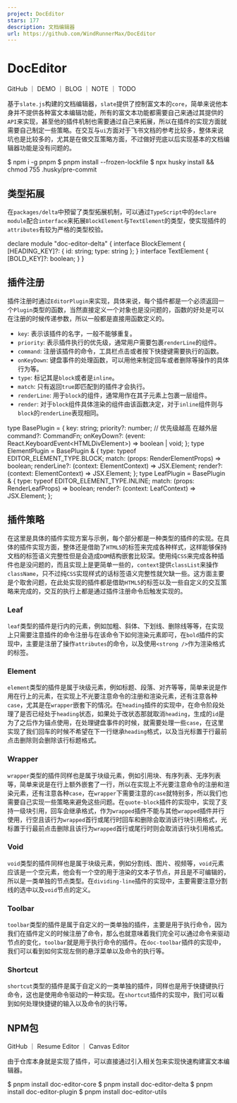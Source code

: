 ```yaml
---
project: DocEditor
stars: 177
description: 文档编辑器
url: https://github.com/WindRunnerMax/DocEditor
---
```


DocEditor
=========

GitHub ｜ DEMO ｜ BLOG ｜ NOTE ｜ TODO

基于`slate.js`构建的文档编辑器，`slate`提供了控制富文本的`core`，简单来说他本身并不提供各种富文本编辑功能，所有的富文本功能都需要自己来通过其提供的`API`来实现，甚至他的插件机制也需要通过自己来拓展，所以在插件的实现方面就需要自己制定一些策略。在交互与`ui`方面对于飞书文档的参考比较多，整体来说坑也是比较多的，尤其是在做交互策略方面，不过做好兜底以后实现基本的文档编辑器功能是没有问题的。

$ npm i -g pnpm 
$ pnpm install --frozen-lockfile
$ npx husky install && chmod 755 .husky/pre-commit

类型拓展
----

在`packages/delta`中预留了类型拓展机制，可以通过`TypeScript`中的`declare module`配合`interface`来拓展`BlockElement`与`TextElement`的类型，使实现插件的`attributes`有较为严格的类型校验。

declare module "doc-editor-delta" {
  interface BlockElement {
    \[HEADING\_KEY\]?: { id: string; type: string };
  }
  interface TextElement {
    \[BOLD\_KEY\]?: boolean;
  }
}

插件注册
----

插件注册时通过`EditorPlugin`来实现，具体来说，每个插件都是一个必须返回一个`Plugin`类型的函数，当然直接定义一个对象也是没问题的，函数的好处是可以在注册的时候传递参数，所以一般都是直接用函数定义的。

-   `key`: 表示该插件的名字，一般不能够重复。
-   `priority`: 表示插件执行的优先级，通常用户需要包裹`renderLine`的组件。
-   `command`: 注册该插件的命令，工具栏点击或者按下快捷键需要执行的函数。
-   `onKeyDown`: 键盘事件的处理函数，可以用他来制定回车或者删除等操作的具体行为等。
-   `type`: 标记其是`block`或者是`inline`。
-   `match`: 只有返回`true`即匹配到的插件才会执行。
-   `renderLine`: 用于`block`的组件，通常用作在其子元素上包裹一层组件。
-   `render`: 对于`block`组件具体渲染的组件由该函数决定，对于`inline`组件则与`block`的`renderLine`表现相同。

type BasePlugin \= {
  key: string;
  priority?: number; // 优先级越高 在越外层
  command?: CommandFn;
  onKeyDown?: (event: React.KeyboardEvent<HTMLDivElement\>) \=> boolean | void;
};
type ElementPlugin \= BasePlugin & {
  type: typeof EDITOR\_ELEMENT\_TYPE.BLOCK;
  match: (props: RenderElementProps) \=> boolean;
  renderLine?: (context: ElementContext) \=> JSX.Element;
  render?: (context: ElementContext) \=> JSX.Element;
};
type LeafPlugin \= BasePlugin & {
  type: typeof EDITOR\_ELEMENT\_TYPE.INLINE;
  match: (props: RenderLeafProps) \=> boolean;
  render?: (context: LeafContext) \=> JSX.Element;
};

插件策略
----

在这里是具体的插件实现方案与示例，每个部分都是一种类型的插件的实现。在具体的插件实现方面，整体还是借助了`HTML5`的标签来完成各种样式，这样能够保持文档的标签语义完整性但是会造成`DOM`结构嵌套比较深。使用纯`CSS`来完成各种插件也是没问题的，而且实现上是更简单一些的，`context`提供`classList`来操作`className`，只不过纯`CSS`实现样式的话标签语义完整性就欠缺一些。这方面主要是个取舍问题，在此处实现的插件都是借助`HTML5`的标签以及一些自定义的交互策略来完成的，交互的执行上都是通过插件注册命令后触发实现的。

### Leaf

`leaf`类型的插件是行内的元素，例如加粗、斜体、下划线、删除线等等，在实现上只需要注意插件的命令注册与在该命令下如何渲染元素即可，在`bold`插件的实现中，主要是注册了操作`attributes`的命令，以及使用`<strong />`作为渲染格式的标签。

### Element

`element`类型的插件是属于块级元素，例如标题、段落、对齐等等，简单来说是作用在行上的元素，在实现上不光要注意命令的注册和渲染元素，还有注意各种`case`，尤其是在`wrapper`嵌套下的情况。在`heading`插件的实现中，在命令阶段处理了是否已经处于`heading`状态，如果处于改状态那就取消`heading`，生成的`id`是为了之后作为锚点使用，在处理键盘事件的时候，就需要处理一些`case`，在这里实现了我们回车的时候不希望在下一行继承`heading`格式，以及当光标置于行最前点击删除则会删除该行标题格式。

### Wrapper

`wrapper`类型的插件同样也是属于块级元素，例如引用块、有序列表、无序列表等，简单来说是在行上额外嵌套了一行，所以在实现上不光要注意命令的注册和渲染元素，还有注意各种`case`，在`wrapper`下需要注意的`case`就特别多，所以我们也需要自己实现一些策略来避免这些问题。在`quote-block`插件的实现中，实现了支持一级块引用，回车会继承格式，作为`wrapped`插件不能与其他`wrapped`插件并行使用，行空且该行为`wrapped`首行或尾行时回车和删除会取消该行块引用格式，光标置于行最前点击删除且该行为`wrapped`首行或尾行时则会取消该行块引用格式。

### Void

`void`类型的插件同样也是属于块级元素，例如分割线、图片、视频等，`void`元素应该是一个空元素，他会有一个空的用于渲染的文本子节点，并且是不可编辑的，所以是一类单独的节点类型。在`dividing-line`插件的实现中，主要需要注意分割线的选中以及`void`节点的定义。

### Toolbar

`toolbar`类型的插件是属于自定义的一类单独的插件，主要是用于执行命令，因为我们在插件定义的时候注册了命令，那么也就意味着我们完全可以通过命令来驱动节点的变化，`toolbar`就是用于执行命令的插件。在`doc-toolbar`插件的实现中，我们可以看到如何实现左侧的悬浮菜单以及命令的执行等。

### Shortcut

`shortcut`类型的插件是属于自定义的一类单独的插件，同样也是用于快捷键执行命令，这也是使用命令驱动的一种实现。在`shortcut`插件的实现中，我们可以看到如何处理快捷键的输入以及命令的执行等。

NPM包
----

GitHub ｜ Resume Editor ｜ Canvas Editor

由于仓库本身就是实现了插件，可以直接通过引入相关包来实现快速构建富文本编辑器。

$ pnpm install doc-editor-core 
$ pnpm install doc-editor-delta 
$ pnpm install doc-editor-plugin 
$ pnpm install doc-editor-utils
